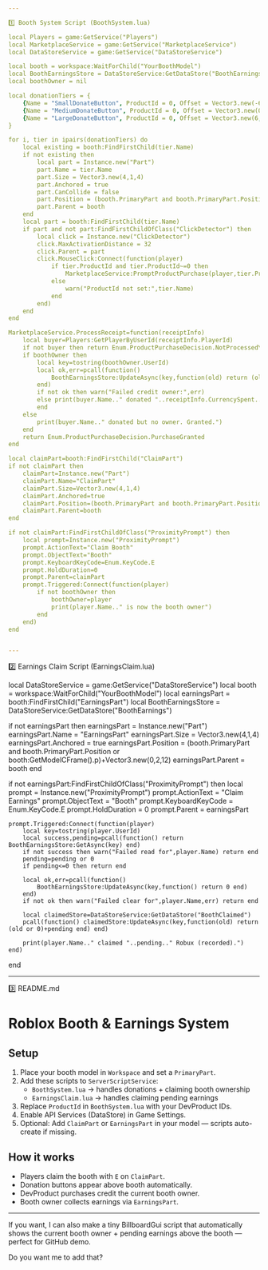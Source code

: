 ```yaml
---

1️⃣ Booth System Script (BoothSystem.lua)

local Players = game:GetService("Players")
local MarketplaceService = game:GetService("MarketplaceService")
local DataStoreService = game:GetService("DataStoreService")

local booth = workspace:WaitForChild("YourBoothModel")
local BoothEarningsStore = DataStoreService:GetDataStore("BoothEarnings")
local boothOwner = nil

local donationTiers = {
    {Name = "SmallDonateButton", ProductId = 0, Offset = Vector3.new(-6,2,0)},
    {Name = "MediumDonateButton", ProductId = 0, Offset = Vector3.new(0,2,0)},
    {Name = "LargeDonateButton", ProductId = 0, Offset = Vector3.new(6,2,0)}
}

for i, tier in ipairs(donationTiers) do
    local existing = booth:FindFirstChild(tier.Name)
    if not existing then
        local part = Instance.new("Part")
        part.Name = tier.Name
        part.Size = Vector3.new(4,1,4)
        part.Anchored = true
        part.CanCollide = false
        part.Position = (booth.PrimaryPart and booth.PrimaryPart.Position or booth:GetModelCFrame().p)+tier.Offset
        part.Parent = booth
    end
    local part = booth:FindFirstChild(tier.Name)
    if part and not part:FindFirstChildOfClass("ClickDetector") then
        local click = Instance.new("ClickDetector")
        click.MaxActivationDistance = 32
        click.Parent = part
        click.MouseClick:Connect(function(player)
            if tier.ProductId and tier.ProductId~=0 then
                MarketplaceService:PromptProductPurchase(player,tier.ProductId)
            else
                warn("ProductId not set:",tier.Name)
            end
        end)
    end
end

MarketplaceService.ProcessReceipt=function(receiptInfo)
    local buyer=Players:GetPlayerByUserId(receiptInfo.PlayerId)
    if not buyer then return Enum.ProductPurchaseDecision.NotProcessedYet end
    if boothOwner then
        local key=tostring(boothOwner.UserId)
        local ok,err=pcall(function()
            BoothEarningsStore:UpdateAsync(key,function(old) return (old or 0)+receiptInfo.CurrencySpent end)
        end)
        if not ok then warn("Failed credit owner:",err)
        else print(buyer.Name.." donated "..receiptInfo.CurrencySpent.." to "..boothOwner.Name)
        end
    else
        print(buyer.Name.." donated but no owner. Granted.")
    end
    return Enum.ProductPurchaseDecision.PurchaseGranted
end

local claimPart=booth:FindFirstChild("ClaimPart")
if not claimPart then
    claimPart=Instance.new("Part")
    claimPart.Name="ClaimPart"
    claimPart.Size=Vector3.new(4,1,4)
    claimPart.Anchored=true
    claimPart.Position=(booth.PrimaryPart and booth.PrimaryPart.Position or booth:GetModelCFrame().p)+Vector3.new(0,2,-6)
    claimPart.Parent=booth
end

if not claimPart:FindFirstChildOfClass("ProximityPrompt") then
    local prompt=Instance.new("ProximityPrompt")
    prompt.ActionText="Claim Booth"
    prompt.ObjectText="Booth"
    prompt.KeyboardKeyCode=Enum.KeyCode.E
    prompt.HoldDuration=0
    prompt.Parent=claimPart
    prompt.Triggered:Connect(function(player)
        if not boothOwner then
            boothOwner=player
            print(player.Name.." is now the booth owner")
        end
    end)
end


---
```


2️⃣ Earnings Claim Script (EarningsClaim.lua)

local DataStoreService = game:GetService("DataStoreService")
local booth = workspace:WaitForChild("YourBoothModel")
local earningsPart = booth:FindFirstChild("EarningsPart")
local BoothEarningsStore = DataStoreService:GetDataStore("BoothEarnings")

if not earningsPart then
    earningsPart = Instance.new("Part")
    earningsPart.Name = "EarningsPart"
    earningsPart.Size = Vector3.new(4,1,4)
    earningsPart.Anchored = true
    earningsPart.Position = (booth.PrimaryPart and booth.PrimaryPart.Position or booth:GetModelCFrame().p)+Vector3.new(0,2,12)
    earningsPart.Parent = booth
end

if not earningsPart:FindFirstChildOfClass("ProximityPrompt") then
    local prompt = Instance.new("ProximityPrompt")
    prompt.ActionText = "Claim Earnings"
    prompt.ObjectText = "Booth"
    prompt.KeyboardKeyCode = Enum.KeyCode.E
    prompt.HoldDuration = 0
    prompt.Parent = earningsPart

    prompt.Triggered:Connect(function(player)
        local key=tostring(player.UserId)
        local success,pending=pcall(function() return BoothEarningsStore:GetAsync(key) end)
        if not success then warn("Failed read for",player.Name) return end
        pending=pending or 0
        if pending<=0 then return end

        local ok,err=pcall(function()
            BoothEarningsStore:UpdateAsync(key,function() return 0 end)
        end)
        if not ok then warn("Failed clear for",player.Name,err) return end

        local claimedStore=DataStoreService:GetDataStore("BoothClaimed")
        pcall(function() claimedStore:UpdateAsync(key,function(old) return (old or 0)+pending end) end)

        print(player.Name.." claimed "..pending.." Robux (recorded).")
    end)
end


---

3️⃣ README.md

# Roblox Booth & Earnings System

## Setup

1. Place your booth model in `Workspace` and set a `PrimaryPart`.
2. Add these scripts to `ServerScriptService`:
   - `BoothSystem.lua` → handles donations + claiming booth ownership
   - `EarningsClaim.lua` → handles claiming pending earnings
3. Replace `ProductId` in `BoothSystem.lua` with your DevProduct IDs.
4. Enable API Services (DataStore) in Game Settings.
5. Optional: Add `ClaimPart` or `EarningsPart` in your model — scripts auto-create if missing.

## How it works

- Players claim the booth with `E` on `ClaimPart`.
- Donation buttons appear above booth automatically.
- DevProduct purchases credit the current booth owner.
- Booth owner collects earnings via `EarningsPart`.


---

If you want, I can also make a tiny BillboardGui script that automatically shows the current booth owner + pending earnings above the booth — perfect for GitHub demo.

Do you want me to add that?

